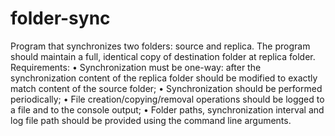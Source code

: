 # folder-sync

Program that synchronizes two folders: source and replica. The program should maintain a full, identical copy of destination folder at replica folder.
Requirements:
    • Synchronization must be one-way: after the synchronization content of the replica folder should be modified to exactly match content of the source folder;
    • Synchronization should be performed periodically;
    • File creation/copying/removal operations should be logged to a file and to the console output;
    • Folder paths, synchronization interval and log file path should be provided using the command line arguments.
